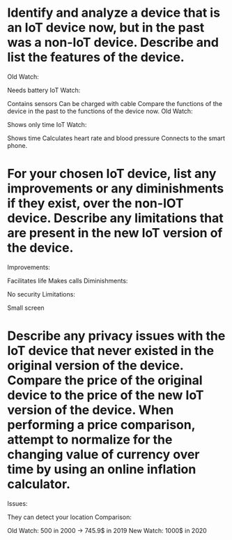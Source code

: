 # Identify and analyze a device that is an IoT device now, but in the past was a non-IoT device. Describe and list the features of the device.

Old Watch:

Needs battery
IoT Watch:

Contains sensors
Can be charged with cable
Compare the functions of the device in the past to the functions of the device now.
Old Watch:

Shows only time
IoT Watch:

Shows time
Calculates heart rate and blood pressure
Connects to the smart phone.

# For your chosen IoT device, list any improvements or any diminishments if they exist, over the non-IOT device. Describe any limitations that are present in the new IoT version of the device.
Improvements:

Facilitates life
Makes calls
Diminishments:

No security
Limitations:

Small screen

# Describe any privacy issues with the IoT device that never existed in the original version of the device. Compare the price of the original device to the price of the new IoT version of the device. When performing a price comparison, attempt to normalize for the changing value of currency over time by using an online inflation calculator.
Issues:

They can detect your location
Comparison:

Old Watch: 500 in 2000 -> 745.9$ in 2019
New Watch: 1000$ in 2020
